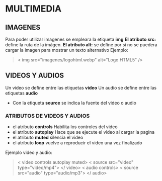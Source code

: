 ﻿# MULTIMEDIA
## IMAGENES
Para poder utilizar imagenes se empleara la etiqueta **img**
**El atributo src:** define la ruta de la imágen.
**El atributo alt:** se define por si no se puedera cargar la imagen para mostrar un texto alternativo
Ejemplo:
>	< img src="imagenes/logohtml.webp" alt="Logo HTML5" />

## VIDEOS Y AUDIOS
Un video se define entre las etiquetas **video**
Un audio se define entre las etiquetas **audio**
- Con la etiqueta **source** se indica la fuente del video o audio

### ATRIBUTOS DE VIDEOS Y AUDIOS
- el atributo **controls** Habilita los controles del video 
- el atributo **autoplay** Hace que se ejecute el video al cargar la pagina
- el atributo **muted** silencia el video
- el atributo **loop** vuelve a reproducir el video una vez finalizado

Ejemplo video y audio:
>	< video controls autoplay muted>
			< source  src="video" type="video/mp4">
		</ video>
		< audio controls>
				< source  src="audio" type="audio/mp3">
		</ audio>
